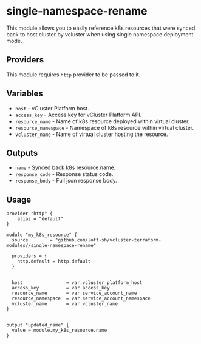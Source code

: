 # single-namespace-rename

This module allows you to easily reference k8s resources that were synced back to host cluster by vcluster when using single namespace deployment mode.

## Providers

This module requires `http` provider to be passed to it.

## Variables

- `host` - vCluster Platform host.
- `access_key` - Access key for vCluster Platform API.
- `resource_name` - Name of k8s resource deployed within virtual cluster.
- `resource_namespace` - Namespace of k8s resource within virtual cluster.
- `vcluster_name` - Name of virtual cluster hosting the resource.

## Outputs

- `name` - Synced back k8s resource name.
- `response_code` - Response status code.
- `response_body` - Full json response body.

## Usage

```hcl
provider "http" {
    alias = "default"
}

module "my_k8s_resource" {
  source        = "github.com/loft-sh/vcluster-terraform-modules//single-namespace-rename"

  providers = {
    http.default = http.default
  }


  host                = var.vcluster_platform_host
  access_key          = var.access_key
  resource_name       = var.service_account_name
  resource_namespace  = var.service_account_namespace
  vcluster_name       = var.vcluster_name
}


output "updated_name" {
  value = module.my_k8s_resource.name
}
```
